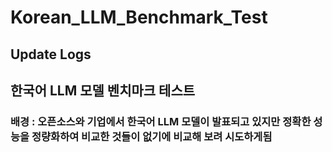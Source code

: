 # Korean_LLM_Benchmark_Test




## Update Logs




## 한국어 LLM 모델 벤치마크 테스트
### 배경 : 오픈소스와 기업에서 한국어 LLM 모델이 발표되고 있지만 정확한 성능을 정량화하여 비교한 것들이 없기에 비교해 보려 시도하게됨 
